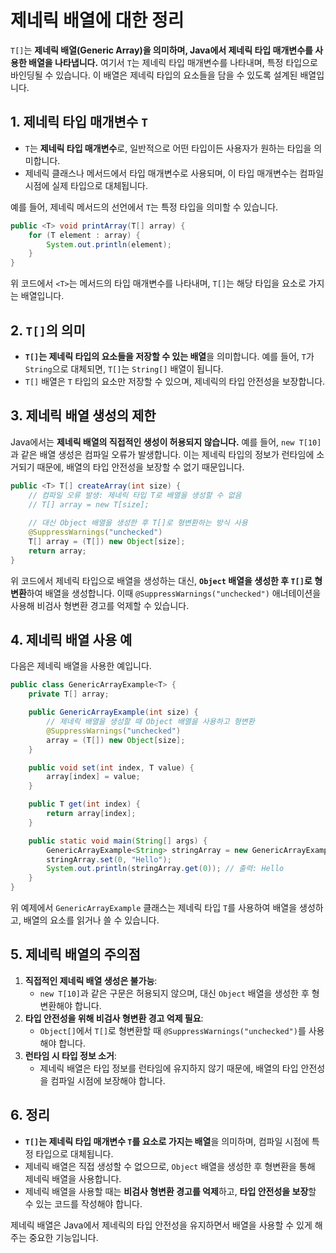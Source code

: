 # 제네릭 배열에 대한 정리

`T[]`는 **제네릭 배열(Generic Array)을 의미하며, Java에서 제네릭 타입 매개변수를 사용한 배열을 나타냅니다.** 여기서 `T`는 제네릭 타입 매개변수를 나타내며, 특정 타입으로 바인딩될 수 있습니다. 이 배열은 제네릭 타입의 요소들을 담을 수 있도록 설계된 배열입니다.

## 1. 제네릭 타입 매개변수 `T`

* `T`는 **제네릭 타입 매개변수**로, 일반적으로 어떤 타입이든 사용자가 원하는 타입을 의미합니다.
* 제네릭 클래스나 메서드에서 타입 매개변수로 사용되며, 이 타입 매개변수는 컴파일 시점에 실제 타입으로 대체됩니다.

예를 들어, 제네릭 메서드의 선언에서 `T`는 특정 타입을 의미할 수 있습니다.

```java
public <T> void printArray(T[] array) {
    for (T element : array) {
        System.out.println(element);
    }
}
```

위 코드에서 `<T>`는 메서드의 타입 매개변수를 나타내며, `T[]`는 해당 타입을 요소로 가지는 배열입니다.

## 2. `T[]`의 의미

* **`T[]`는 제네릭 타입의 요소들을 저장할 수 있는 배열**을 의미합니다. 예를 들어, `T`가 `String`으로 대체되면, `T[]`는 `String[]` 배열이 됩니다.
* `T[]` 배열은 `T` 타입의 요소만 저장할 수 있으며, 제네릭의 타입 안전성을 보장합니다.

## 3. 제네릭 배열 생성의 제한

Java에서는 **제네릭 배열의 직접적인 생성이 허용되지 않습니다.** 예를 들어, `new T[10]`과 같은 배열 생성은 컴파일 오류가 발생합니다. 이는 제네릭 타입의 정보가 런타임에 소거되기 때문에, 배열의 타입 안전성을 보장할 수 없기 때문입니다.

```java
public <T> T[] createArray(int size) {
    // 컴파일 오류 발생: 제네릭 타입 T로 배열을 생성할 수 없음
    // T[] array = new T[size];
    
    // 대신 Object 배열을 생성한 후 T[]로 형변환하는 방식 사용
    @SuppressWarnings("unchecked")
    T[] array = (T[]) new Object[size];
    return array;
}
```

위 코드에서 제네릭 타입으로 배열을 생성하는 대신, **`Object` 배열을 생성한 후 `T[]`로 형변환**하여 배열을 생성합니다. 이때 `@SuppressWarnings("unchecked")` 애너테이션을 사용해 비검사 형변환 경고를 억제할 수 있습니다.

## 4. 제네릭 배열 사용 예

다음은 제네릭 배열을 사용한 예입니다.

```java
public class GenericArrayExample<T> {
    private T[] array;

    public GenericArrayExample(int size) {
        // 제네릭 배열을 생성할 때 Object 배열을 사용하고 형변환
        @SuppressWarnings("unchecked")
        array = (T[]) new Object[size];
    }

    public void set(int index, T value) {
        array[index] = value;
    }

    public T get(int index) {
        return array[index];
    }

    public static void main(String[] args) {
        GenericArrayExample<String> stringArray = new GenericArrayExample<>(10);
        stringArray.set(0, "Hello");
        System.out.println(stringArray.get(0)); // 출력: Hello
    }
}
```

위 예제에서 `GenericArrayExample` 클래스는 제네릭 타입 `T`를 사용하여 배열을 생성하고, 배열의 요소를 읽거나 쓸 수 있습니다.

## 5. 제네릭 배열의 주의점

1. **직접적인 제네릭 배열 생성은 불가능**:
   * `new T[10]`과 같은 구문은 허용되지 않으며, 대신 `Object` 배열을 생성한 후 형변환해야 합니다.
2. **타입 안전성을 위해 비검사 형변환 경고 억제 필요**:
   * `Object[]`에서 `T[]`로 형변환할 때 `@SuppressWarnings("unchecked")`를 사용해야 합니다.
3. **런타임 시 타입 정보 소거**:
   * 제네릭 배열은 타입 정보를 런타임에 유지하지 않기 때문에, 배열의 타입 안전성을 컴파일 시점에 보장해야 합니다.

## 6. 정리

* **`T[]`는 제네릭 타입 매개변수 `T`를 요소로 가지는 배열**을 의미하며, 컴파일 시점에 특정 타입으로 대체됩니다.
* 제네릭 배열은 직접 생성할 수 없으므로, `Object` 배열을 생성한 후 형변환을 통해 제네릭 배열을 사용합니다.
* 제네릭 배열을 사용할 때는 **비검사 형변환 경고를 억제**하고, **타입 안전성을 보장**할 수 있는 코드를 작성해야 합니다.

제네릭 배열은 Java에서 제네릭의 타입 안전성을 유지하면서 배열을 사용할 수 있게 해주는 중요한 기능입니다.
